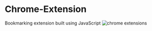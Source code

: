 # Chrome-Extension
Bookmarking extension built using JavaScript
![chrome extensions](https://github.com/forbiddenvelocity/chrome-extension-/assets/116059615/e94a6534-2d46-4506-b967-b459bf069720)
